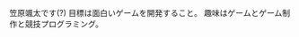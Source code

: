 笠原颯太です(?)
目標は面白いゲームを開発すること。
趣味はゲームとゲーム制作と競技プログラミング。

<!--
**Kasahara-Sota/Kasahara-Sota** is a ✨ _special_ ✨ repository because its `README.md` (this file) appears on your GitHub profile.

Here are some ideas to get you started:

- 🔭 I’m currently working on ...
- 🌱 I’m currently learning ...
- 👯 I’m looking to collaborate on ...
- 🤔 I’m looking for help with ...
- 💬 Ask me about ...
- 📫 How to reach me: ...
- 😄 Pronouns: ...
- ⚡ Fun fact: ...
-->
